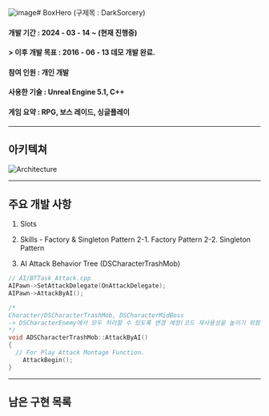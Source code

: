 ![image](https://github.com/sikk806/BoxHero/assets/54883267/8b8c6a71-e61b-45a4-b006-3a84c8f7c5e5)# BoxHero (구제목 : DarkSorcery)

#### __개발 기간__ : 2024 - 03 - 14 ~ (현재 진행중)
#### > 이후 개발 목표 : 2016 - 06 - 13 데모 개발 완료.
#### __참여 인원__ : 개인 개발
#### __사용한 기술__ : Unreal Engine 5.1, C++
#### __게임 요약__ : RPG, 보스 레이드, 싱글플레이
___
## 아키텍쳐
![Architecture](https://github.com/sikk806/BoxHero/assets/54883267/dfe12569-4c8e-47e8-9e94-5f49aab89e0b)
___
## 주요 개발 사항
1. Slots

2. Skills - Factory & Singleton Pattern
2-1. Factory Pattern
2-2. Singleton Pattern
3. AI Attack
Behavior Tree (DSCharacterTrashMob)

```C++
// AI/BTTask_Attack.cpp
AIPawn->SetAttackDelegate(OnAttackDelegate);
AIPawn->AttackByAI();

/*
Character/DSCharacterTrashMob, DSCharacterMidBoss
-> DSCharacterEnemy에서 모두 처리할 수 있도록 변경 예정(코드 재사용성을 높이기 위함.)
*/
void ADSCharacterTrashMob::AttackByAI()
{
  // For Play Attack Montage Function.
	AttackBegin();
}
```
___
## 남은 구현 목록

